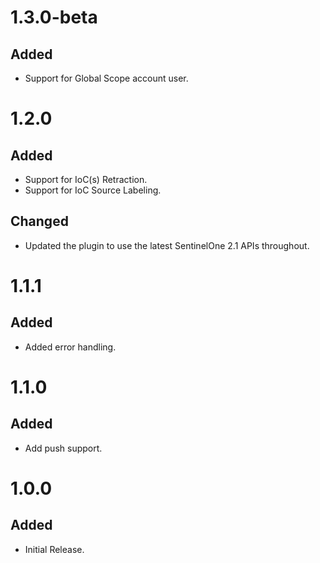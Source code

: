 # 1.3.0-beta
## Added
- Support for Global Scope account user.

# 1.2.0
## Added
- Support for IoC(s) Retraction.
- Support for IoC Source Labeling.
## Changed
- Updated the plugin to use the latest SentinelOne 2.1 APIs throughout.

# 1.1.1
## Added
- Added error handling.

# 1.1.0
## Added
- Add push support.

# 1.0.0
## Added
- Initial Release.